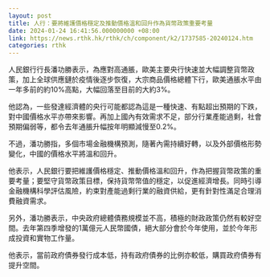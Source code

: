 ```yaml
---
layout: post
title: 人行：要將維護價格穩定及推動價格溫和回升作為貨幣政策重要考量
date: 2024-01-24 16:41:56.000000000 +08:00
link: https://news.rthk.hk/rthk/ch/component/k2/1737585-20240124.htm
categories: rthk
---
```


人民銀行行長潘功勝表示，為應對高通脹，歐美主要央行快速並大幅調整貨幣政策，加上全球供應鏈於疫情後逐步恢復，大宗商品價格總體下行，歐美通脹水平由一年多前的約10%高點，大幅回落至目前的大約3%。

他認為，一些發達經濟體的央行可能都認為這是一種快速、有點超出預期的下跌，對中國價格水平亦帶來影響。再加上國內有效需求不足，部分行業產能過剩，社會預期偏弱等，都令去年通脹升幅按年明顯減慢至0.2%。

不過，潘功勝指，多個市場金融機構預測，隨著內需持續好轉，以及外部價格形勢變化，中國的價格水平將溫和回升。

他表示，人民銀行要把維護價格穩定、推動價格溫和回升，作為把握貨幣政策的重要考量；要堅守貨幣政策目標，保持貨幣幣值的穩定，以促進經濟增長。同時引導金融機構科學評估風險，約束對產能過剩行業的融資供給，更有針對性滿足合理消費融資需求。

另外，潘功勝表示，中央政府總體債務規模並不高，積極的財政政策仍然有較好空間。去年第四季增發的1萬億元人民幣國債，絕大部分會於今年使用，並於今年形成投資和實物工作量。

他表示，當前政府債券發行成本低，持有政府債券的比例亦較低，購買政府債券有提升空間。
